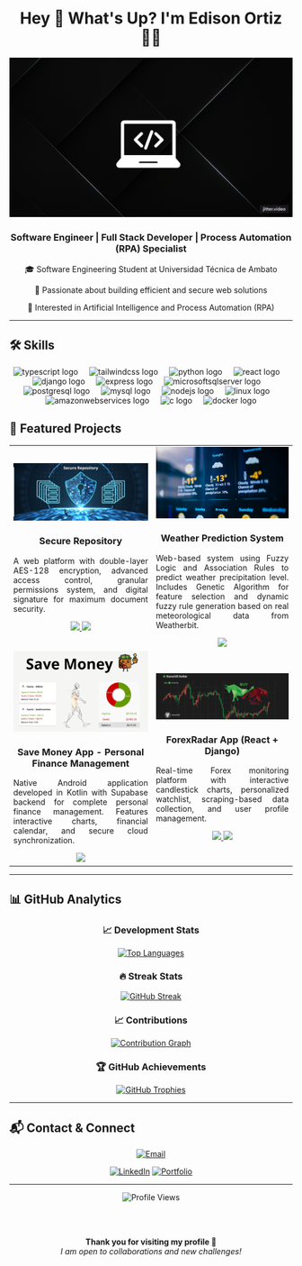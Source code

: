 
<h1 align="center">Hey 👋 What's Up? I'm Edison Ortiz 👨‍💻</h1>
<p align="center">
  <img src="./banner.gif" alt="Edison Ortiz Banner" />
</p>
<div align="center">
  <h3>Software Engineer | Full Stack Developer | Process Automation (RPA) Specialist</h3>
  <p>🎓 Software Engineering Student at Universidad Técnica de Ambato</p>
  <p>💼 Passionate about building efficient and secure web solutions</p>
  <p>🧠 Interested in Artificial Intelligence and Process Automation (RPA)</p>
</div>


---

## 🛠️ Skills

<div align="center">
  <img src="https://skillicons.dev/icons?i=ts" height="60" alt="typescript logo"  />
  <img width="12" />
  <img src="https://skillicons.dev/icons?i=tailwind" height="60" alt="tailwindcss logo"  />
  <img width="12" />
  <img src="https://skillicons.dev/icons?i=py" height="60" alt="python logo"  />
  <img width="12" />
  <img src="https://cdn.jsdelivr.net/gh/devicons/devicon/icons/react/react-original.svg" height="60" alt="react logo"  />
  <img width="12" />
  <img src="https://cdn.jsdelivr.net/gh/devicons/devicon/icons/django/django-plain.svg" height="60" alt="django logo"  />
  <img width="12" />
  <img src="https://cdn.jsdelivr.net/gh/devicons/devicon/icons/express/express-original.svg" height="60" alt="express logo"  />
  <img width="12" />
  <img src="https://cdn.jsdelivr.net/gh/devicons/devicon/icons/microsoftsqlserver/microsoftsqlserver-plain.svg" height="60" alt="microsoftsqlserver logo"  />
  <img width="12" />
  <img src="https://cdn.jsdelivr.net/gh/devicons/devicon/icons/postgresql/postgresql-original.svg" height="60" alt="postgresql logo"  />
  <img width="12" />
  <img src="https://cdn.jsdelivr.net/gh/devicons/devicon/icons/mysql/mysql-original.svg" height="60" alt="mysql logo"  />
  <img width="12" />
  <img src="https://cdn.jsdelivr.net/gh/devicons/devicon/icons/nodejs/nodejs-original.svg" height="60" alt="nodejs logo"  />
  <img width="12" />
  <img src="https://cdn.jsdelivr.net/gh/devicons/devicon/icons/linux/linux-original.svg" height="60" alt="linux logo"  />
  <img width="12" />
  <img src="https://cdn.jsdelivr.net/gh/devicons/devicon/icons/amazonwebservices/amazonwebservices-line-wordmark.svg" height="60" alt="amazonwebservices logo"  />
  <img width="12" />
  <img src="https://cdn.jsdelivr.net/gh/devicons/devicon/icons/c/c-original.svg" height="60" alt="c logo"  />
  <img width="12" />
  <img src="https://cdn.jsdelivr.net/gh/devicons/devicon/icons/docker/docker-original.svg" height="60" alt="docker logo"  />
</div>



## 🚀 Featured Projects

<div align="center">

<table>
  <tr>
   <td align="center" width="300">
      <img src="./repositorio-seguro.png" width="250" alt="Repositorio Seguro"/><br>
      <h3>Secure Repository</h3>
      <p align="justify">A web platform with double-layer AES-128 encryption, advanced access control, granular permissions system, and digital signature for maximum document security.</p>
      <a href="https://github.com/YasArcher/front-seguridad" target="_blank">
    <img src="https://img.shields.io/badge/FRONTEND-blue?style=for-the-badge&logo=react&logoColor=white">
  </a>
<a href="https://github.com/Dionisio202/Repositorio_Seguridad" target="_blank">
    <img src="https://img.shields.io/badge/BACKEND-green?style=for-the-badge&logo=flask&logoColor=white">
</a>
    </td> 
   <td align="center" width="300">
  <img src="./weather_and_prediction.png" width="250" alt="Weather Prediction System"/><br>
  <h3>Weather Prediction System</h3>
  <p align="justify">Web-based system using Fuzzy Logic and Association Rules to predict weather precipitation level. Includes Genetic Algorithm for feature selection and dynamic fuzzy rule generation based on real meteorological data from Weatherbit.</p>
  <a href="https://github.com/Dionisio202/Weather-Prediction-using-Fuzzy-Logic">
    <img src="https://img.shields.io/badge/CODE-yellow?style=for-the-badge&logo=github&logoColor=black">
  </a>
</td>

  </tr>
  <tr>
    <td align="center" width="300">
  <img src="./save-money-app.png" width="250" alt="Save Money App"/><br>
  <h3>Save Money App - Personal Finance Management</h3>
  <p align="justify">Native Android application developed in Kotlin with Supabase backend for complete personal finance management. Features interactive charts, financial calendar, and secure cloud synchronization.</p>
  <a href="https://github.com/Dionisio202/Save_money_App">
    <img src="https://img.shields.io/badge/CODE-yellow?style=for-the-badge&logo=github&logoColor=black">
  </a>
</td>
   <td align="center" width="300">
  <img src="./Dionisio202.png" width="250" alt="ForexRadar App"/><br>
  <h3>ForexRadar App (React + Django)</h3>
  <p align="justify">
    Real-time Forex monitoring platform with interactive candlestick charts, personalized watchlist, scraping-based data collection, and user profile management.
  </p>
  <a href="https://github.com/Dionisio202/ForexRadar-frontEnd" target="_blank">
    <img src="https://img.shields.io/badge/FRONTEND-blue?style=for-the-badge&logo=react&logoColor=white">
  </a>
  <a href="https://github.com/Dionisio202/ForexRadar-backend" target="_blank">
    <img src="https://img.shields.io/badge/BACKEND-green?style=for-the-badge&logo=django&logoColor=white">
  </a>
</td>
  </tr>
</table>

</div>

---
## 📊 GitHub Analytics

<div align="center">

### 📈 Development Stats
<a href="https://github.com/Dionisio202">
  <img height="200" src="https://github-readme-stats.vercel.app/api/top-langs/?username=Dionisio202&layout=compact&langs_count=10&theme=radical&hide_border=true&bg_color=0D1117&title_color=58A6FF&text_color=C9D1D9&border_radius=10&card_width=400" alt="Top Languages"/>
</a>

### 🔥 Streak Stats
<a href="https://github.com/Dionisio202">
  <img src="https://github-readme-streak-stats.herokuapp.com/?user=Dionisio202&theme=radical&hide_border=true&background=0D1117&stroke=58A6FF&ring=1F6FEB&fire=FF6B6B&currStreakLabel=58A6FF&sideNums=C9D1D9&currStreakNum=FF6B6B&dates=8B949E&sideLabels=8B949E&border_radius=10" alt="GitHub Streak"/>
</a>

### 📈 Contributions
<a href="https://github.com/Dionisio202">
  <img src="https://github-readme-activity-graph.vercel.app/graph?username=Dionisio202&theme=react-dark&bg_color=0D1117&color=58A6FF&line=1F6FEB&point=FF6B6B&area=true&hide_border=true&radius=10" alt="Contribution Graph"/>
</a>

### 🏆 GitHub Achievements
<a href="https://github.com/Dionisio202">
  <img src="https://github-profile-trophy.vercel.app/?username=Dionisio202&theme=radical&no-frame=true&no-bg=true&margin-w=4&row=2&column=4" alt="GitHub Trophies"/>
</a>

</div>

---

## 📬 Contact & Connect

<div align="center">
  
[![Email](https://img.shields.io/badge/Email-solisedison@outlook.com-D14836?style=for-the-badge&logo=gmail&logoColor=white)](mailto:solisedison@outlook.com)

[![LinkedIn](https://img.shields.io/badge/LinkedIn-Edison%20Ortiz-0077B5?style=for-the-badge&logo=linkedin&logoColor=white)](https://www.linkedin.com/in/edison-ortiz-71ab41280/)
[![Portfolio](https://img.shields.io/badge/Portfolio-Visit-blue?style=for-the-badge&logo=internet-explorer&logoColor=white)](https://edison-portafolio.vercel.app/)

</div>

---

<div align="center">
  <img src="https://komarev.com/ghpvc/?username=Dionisio202&label=Profile%20Views&color=58A6FF&style=for-the-badge&logo=github" alt="Profile Views"/>
  
  <br><br>
  
  **Thank you for visiting my profile 👋**  
  *I am open to collaborations and new challenges!*
  
</div>

